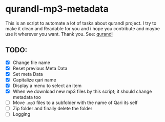 # qurandl-mp3-metadata
This is an script to automate a lot of tasks about qurandl project. I try to make it clean and Readable for you and i hope you contribute and maybe use it wherever you want.
Thank you.
See: [qurandl]('https://qurandl.com')

## TODO:
- [x] Change file name
- [x] Reset previous Meta Data
- [x] Set meta Data
- [x] Capitalize qari name
- [x] Display a menu to select an item
- [x] When we download new mp3 files by this script; it should change metadata too
- [ ] Move ```.mp3``` files to a subfolder with the name of Qari its self
- [ ] Zip folder and finally delete the folder
- [ ] Logging
